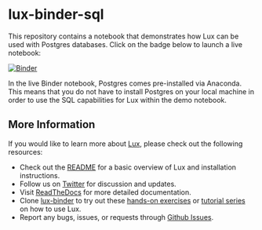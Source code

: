 

# lux-binder-sql

This repository contains a notebook that demonstrates how Lux can be used with Postgres databases. Click on the badge below to launch a live notebook: 

[![Binder](https://mybinder.org/badge_logo.svg)](https://mybinder.org/v2/gh/lux-org/lux-binder-sql/master?urlpath=tree/notebooks/Lux-SQL-demo.ipynb)

In the live Binder notebook, Postgres comes pre-installed via Anaconda. This means that you do not have to install Postgres on your local machine in order to use the SQL capabilities for Lux within the demo notebook. 

## More Information
If you would like to learn more about [Lux](https://github.com/lux-org/lux), please check out the following resources:

- Check out the [README](https://github.com/lux-org/lux/blob/master/README.md) for a basic overview of Lux and installation instructions.
- Follow us on [Twitter](https://twitter.com/lux_api) for discussion and updates.
- Visit [ReadTheDocs](https://lux-api.readthedocs.io/en/latest/) for more detailed documentation.
- Clone [lux-binder](https://github.com/lux-org/lux-binder) to try out these [hands-on exercises](https://github.com/lux-org/lux-binder/tree/master/exercise) or [tutorial series](https://github.com/lux-org/lux-binder/tree/master/tutorial) on how to use Lux.
- Report any bugs, issues, or requests through [Github Issues](https://github.com/lux-org/lux/issues). 
